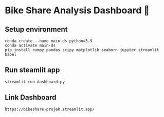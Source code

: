 # Bike Share Analysis Dashboard 🚴

## Setup environment
```
conda create --name main-ds python=3.9
conda activate main-ds
pip install numpy pandas scipy matplotlib seaborn jupyter streamlit babel
```

## Run steamlit app
```
streamlit run dashboard.py
```
## Link Dashboard
```
https://bikeshare-projek.streamlit.app/
```
